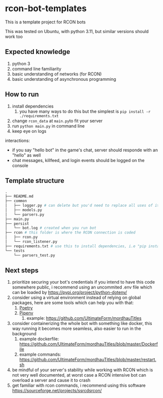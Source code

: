 # rcon-bot-templates

This is a template project for RCON bots

This was tested on Ubuntu, with python 3.11, but similar versions should work too

## Expected knowledge
1. python 3
2. command line familiarity
3. basic understanding of networks (for RCON)
4. basic understanding of asynchronous programming

## How to run
1. install dependencies
   1. you have many ways to do this but the simplest is `pip install -r ./requirements.txt`
2. change `rcon_data` at `main.py`to fit your server
3. run `python main.py` in command line
4. keep eye on logs

interactions:
- if you say "hello bot" in the game's chat, server should responde with an "hello" as well
- chat messages, killfeed, and login events should be logged on the console
  
## Template structure

```python
.
├── README.md 
├── common
│   ├── logger.py # can delete but you'd need to replace all uses of it with something else
│   ├── models.py
│   └── parsers.py
├── main.py
├── persist
│   └── bot.log # created when you run bot
├── rcon # this folder is where the RCON connection is coded
│   ├── rcon.py
│   └── rcon_listener.py
├── requirements.txt # use this to install dependencies, i.e "pip install -r ./requirements.txt"
└── tests
    └── parsers_test.py
```

## Next steps
1. prioritize securing your bot's credentials if you intend to have this code somewhere public, i recommend using an uncommited .env file which can be loaded by https://pypi.org/project/python-dotenv/
2. consider using a virtual environment instead of relying on global packages, here are some tools which can help you with that:
   1. [Poetry](https://python-poetry.org/)
   2. [Pipenv](https://pipenv.pypa.io/en/latest/) 
      1. example: https://github.com/UltimateForm/mordhauTitles
3. consider containerizing the whole bot with something like docker, this way running it becomes more seamless, also easier to run in the background
   1. example dockerfile: https://github.com/UltimateForm/mordhauTitles/blob/master/Dockerfile
   2. example commands: https://github.com/UltimateForm/mordhauTitles/blob/master/restart.sh
4. be mindful of your server's stability while working with RCON which is not very well documented, at worst case a RCON intensive bot can overload a server and cause it to crash
5. get familiar with rcon commands, i recommend using this software https://sourceforge.net/projects/ssrcdsrcon/